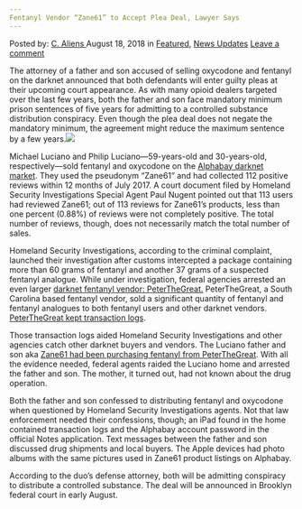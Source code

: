 ```yaml
---
Fentanyl Vendor “Zane61” to Accept Plea Deal, Lawyer Says
---
```

<article class="post-listing post-26576 post type-post status-publish format-standard has-post-thumbnail hentry category-deepdot-news category-news-updates tag-accept tag-deal tag-fentanyl tag-lawyer tag-plea tag-vendor tag-zane61">
    <div class="post-inner">
    <p class="post-meta">
    <span>Posted by: <a href="https://www.deepdotweb.com/author/caliens/" title="">C. Aliens </a></span>
    <span>August 18, 2018</span>
    <span>in <a href="https://www.deepdotweb.com/category/deepdot-news/" rel="category tag">Featured</a>, <a href="https://www.deepdotweb.com/category/news-updates/" rel="category tag">News Updates</a></span>
    <span><a href="https://www.deepdotweb.com/2018/08/18/fentanyl-vendor-zane61-to-accept-plea-deal-lawyer-says/#respond">Leave a comment</a></span>
    </p>
    <div class="clear"></div>
    <div class="entry">
    <p>The attorney of a father and son accused of selling oxycodone and fentanyl on the darknet announced that both defendants will enter guilty pleas at their upcoming court appearance. As with many opioid dealers targeted over the last few years, both the father and son face mandatory minimum prison sentences of five years for admitting to a controlled substance distribution conspiracy. Even though the plea deal does not negate the mandatory minimum, the agreement might reduce the maximum sentence by a few years.<img class="wp-image-26580 aligncenter" src="https://www.deepdotweb.com/wp-content/uploads/2018/08/word-image-31.jpeg" srcset="https://www.deepdotweb.com/wp-content/uploads/2018/08/word-image-31.jpeg 660w, https://www.deepdotweb.com/wp-content/uploads/2018/08/word-image-31-300x150.jpeg 300w" sizes="(max-width: 660px) 100vw, 660px" /></p>
    <p>Michael Luciano and Philip Luciano—59-years-old and 30-years-old, respectively—sold fentanyl and oxycodone on the <a href="https://www.deepdotweb.com/tag/alphabay/">Alphabay darknet market</a>. They used the pseudonym “Zane61” and had collected 112 positive reviews within 12 months of July 2017. A court document filed by Homeland Security Investigations Special Agent Paul Nugent pointed out that 113 users had reviewed Zane61; out of 113 reviews for Zane61’s products, less than one percent (0.88%) of reviews were not completely positive. The total number of reviews, though, does not necessarily match the total number of sales.</p>
    <p>Homeland Security Investigations, according to the criminal complaint, launched their investigation after customs intercepted a package containing more than 60 grams of fentanyl and another 37 grams of a suspected fentanyl analogue. While under investigation, federal agencies arrested an even larger <a href="https://www.deepdotweb.com/2018/05/24/alphabay-vendor-peterthegreat-sentenced-to-15-years/">darknet fentanyl vendor: PeterTheGreat.</a> PeterTheGreat, a South Carolina based fentanyl vendor, sold a significant quantity of fentanyl and fentanyl analogues to both fentanyl users and other darknet vendors. <a href="https://www.deepdotweb.com/2017/05/27/grand-jury-indicts-u-47-vendor-peterthegreat/">PeterTheGreat kept transaction logs</a>.</p>
    <p>Those transaction logs aided Homeland Security Investigations and other agencies catch other darknet buyers and vendors. The Luciano father and son aka <a href="https://www.deepdotweb.com/2017/09/05/former-vendors-records-used-catch-father-son-darknet-team/">Zane61 had been purchasing fentanyl from PeterTheGreat</a>. With all the evidence needed, federal agents raided the Luciano home and arrested the father and son. The mother, it turned out, had not known about the drug operation.</p>
    <p>Both the father and son confessed to distributing fentanyl and oxycodone when questioned by Homeland Security Investigations agents. Not that law enforcement needed their confessions, though; an iPad found in the home contained transaction logs and the Alphabay account password in the official Notes application. Text messages between the father and son discussed drug shipments and local buyers. The Apple devices had photo albums with the same pictures used in Zane61 product listings on Alphabay.</p>
    <p>According to the duo’s defense attorney, both will be admitting conspiracy to distribute a controlled substance. The deal will be announced in Brooklyn federal court in early August.</p>
    </div>
    <span style="display:none"><a href="https://www.deepdotweb.com/tag/accept/" rel="tag">accept</a> <a href="https://www.deepdotweb.com/tag/deal/" rel="tag">deal</a> <a href="https://www.deepdotweb.com/tag/fentanyl/" rel="tag">fentanyl</a> <a href="https://www.deepdotweb.com/tag/lawyer/" rel="tag">lawyer</a> <a href="https://www.deepdotweb.com/tag/plea/" rel="tag">plea</a> <a href="https://www.deepdotweb.com/tag/vendor/" rel="tag">vendor</a> <a href="https://www.deepdotweb.com/tag/zane61/" rel="tag">zane61</a></span> <span style="display:none" class="updated">2018-08-18</span>
    <div style="display:none" class="vcard author" itemprop="author" itemscope itemtype="http://schema.org/Person"><strong class="fn" itemprop="name"><a href="https://www.deepdotweb.com/author/caliens/" title="Posts by C. Aliens" rel="author">C. Aliens</a></strong></div>
    </div>
</article>

